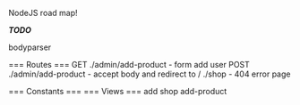 NodeJS road map!

***TODO***

bodyparser

=== Routes ===
GET ./admin/add-product - form add user
POST ./admin/add-product - accept body and redirect to /
./shop - 
404 error page 

=== Constants ===
=== Views ===
add
  shop
  add-product
